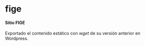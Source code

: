 # fige
#### Sitio FIGE

Exportado el contenido estático con *wget* de su versión anterior en Wordpress.  

